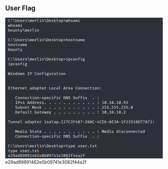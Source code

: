 ## User Flag
![](../Attachments/Pasted%20image%2020210519205507.png)
e29ad89891462e0b09741e3082f44a2f